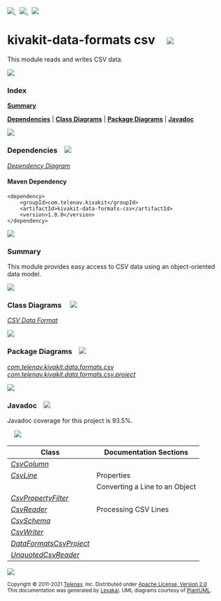[//]: # (start-user-text)

<a href="https://www.kivakit.org">
<img src="https://www.kivakit.org/images/web-32.png" srcset="https://www.kivakit.org/images/web-32-2x.png 2x"/>
</a>
&nbsp;
<a href="https://twitter.com/openkivakit">
<img src="https://www.kivakit.org/images/twitter-32.png" srcset="https://www.kivakit.org/images/twitter-32-2x.png 2x"/>
</a>
&nbsp;
<a href="https://kivakit.zulipchat.com">
<img src="https://www.kivakit.org/images/zulip-32.png" srcset="https://www.kivakit.org/images/zulip-32-2x.png 2x"/>
</a>

[//]: # (end-user-text)

# kivakit-data-formats csv &nbsp;&nbsp; <img src="https://www.kivakit.org/images/csv-32.png" srcset="https://www.kivakit.org/images/csv-32-2x.png 2x"/>

This module reads and writes CSV data.

<img src="https://www.kivakit.org/images/horizontal-line-512.png" srcset="https://www.kivakit.org/images/horizontal-line-512-2x.png 2x"/>

### Index

[**Summary**](#summary)  

[**Dependencies**](#dependencies) | [**Class Diagrams**](#class-diagrams) | [**Package Diagrams**](#package-diagrams) | [**Javadoc**](#javadoc)

<img src="https://www.kivakit.org/images/horizontal-line-512.png" srcset="https://www.kivakit.org/images/horizontal-line-512-2x.png 2x"/>

### Dependencies <a name="dependencies"></a> &nbsp;&nbsp; <img src="https://www.kivakit.org/images/dependencies-32.png" srcset="https://www.kivakit.org/images/dependencies-32-2x.png 2x"/>

[*Dependency Diagram*](https://www.kivakit.org/1.0.0/lexakai/kivakit-extensions/kivakit-data/formats/csv/documentation/diagrams/dependencies.svg)

#### Maven Dependency

    <dependency>
        <groupId>com.telenav.kivakit</groupId>
        <artifactId>kivakit-data-formats-csv</artifactId>
        <version>1.0.0</version>
    </dependency>

<img src="https://www.kivakit.org/images/horizontal-line-128.png" srcset="https://www.kivakit.org/images/horizontal-line-128-2x.png 2x"/>

[//]: # (start-user-text)

### Summary <a name = "summary"></a>

This module provides easy access to CSV data using an object-oriented data model.

[//]: # (end-user-text)

<img src="https://www.kivakit.org/images/horizontal-line-128.png" srcset="https://www.kivakit.org/images/horizontal-line-128-2x.png 2x"/>

### Class Diagrams <a name="class-diagrams"></a> &nbsp; &nbsp; <img src="https://www.kivakit.org/images/diagram-40.png" srcset="https://www.kivakit.org/images/diagram-40-2x.png 2x"/>

[*CSV Data Format*](https://www.kivakit.org/1.0.0/lexakai/kivakit-extensions/kivakit-data/formats/csv/documentation/diagrams/diagram-csv.svg)

<img src="https://www.kivakit.org/images/horizontal-line-128.png" srcset="https://www.kivakit.org/images/horizontal-line-128-2x.png 2x"/>

### Package Diagrams <a name="package-diagrams"></a> &nbsp;&nbsp; <img src="https://www.kivakit.org/images/box-32.png" srcset="https://www.kivakit.org/images/box-32-2x.png 2x"/>

[*com.telenav.kivakit.data.formats.csv*](https://www.kivakit.org/1.0.0/lexakai/kivakit-extensions/kivakit-data/formats/csv/documentation/diagrams/com.telenav.kivakit.data.formats.csv.svg)  
[*com.telenav.kivakit.data.formats.csv.project*](https://www.kivakit.org/1.0.0/lexakai/kivakit-extensions/kivakit-data/formats/csv/documentation/diagrams/com.telenav.kivakit.data.formats.csv.project.svg)

<img src="https://www.kivakit.org/images/horizontal-line-128.png" srcset="https://www.kivakit.org/images/horizontal-line-128-2x.png 2x"/>

### Javadoc <a name="javadoc"></a> &nbsp;&nbsp; <img src="https://www.kivakit.org/images/books-32.png" srcset="https://www.kivakit.org/images/books-32-2x.png 2x"/>

Javadoc coverage for this project is 93.5%.  
  
&nbsp; &nbsp; <img src="https://www.kivakit.org/images/meter-90-96.png" srcset="https://www.kivakit.org/images/meter-90-96-2x.png 2x"/>




| Class | Documentation Sections |
|---|---|
| [*CsvColumn*](https://www.kivakit.org/1.0.0/javadoc/kivakit-extensions/kivakit.data.formats.csv/com/telenav/kivakit/data/formats/csv/CsvColumn.html) |  |  
| [*CsvLine*](https://www.kivakit.org/1.0.0/javadoc/kivakit-extensions/kivakit.data.formats.csv/com/telenav/kivakit/data/formats/csv/CsvLine.html) | Properties |  
| | Converting a Line to an Object |  
| [*CsvPropertyFilter*](https://www.kivakit.org/1.0.0/javadoc/kivakit-extensions/kivakit.data.formats.csv/com/telenav/kivakit/data/formats/csv/CsvPropertyFilter.html) |  |  
| [*CsvReader*](https://www.kivakit.org/1.0.0/javadoc/kivakit-extensions/kivakit.data.formats.csv/com/telenav/kivakit/data/formats/csv/CsvReader.html) | Processing CSV Lines |  
| [*CsvSchema*](https://www.kivakit.org/1.0.0/javadoc/kivakit-extensions/kivakit.data.formats.csv/com/telenav/kivakit/data/formats/csv/CsvSchema.html) |  |  
| [*CsvWriter*](https://www.kivakit.org/1.0.0/javadoc/kivakit-extensions/kivakit.data.formats.csv/com/telenav/kivakit/data/formats/csv/CsvWriter.html) |  |  
| [*DataFormatsCsvProject*](https://www.kivakit.org/1.0.0/javadoc/kivakit-extensions/kivakit.data.formats.csv/com/telenav/kivakit/data/formats/csv/project/DataFormatsCsvProject.html) |  |  
| [*UnquotedCsvReader*](https://www.kivakit.org/1.0.0/javadoc/kivakit-extensions/kivakit.data.formats.csv/com/telenav/kivakit/data/formats/csv/UnquotedCsvReader.html) |  |  

[//]: # (start-user-text)



[//]: # (end-user-text)

<img src="https://www.kivakit.org/images/horizontal-line-512.png" srcset="https://www.kivakit.org/images/horizontal-line-512-2x.png 2x"/>

<sub>Copyright &#169; 2011-2021 [Telenav](https://telenav.com), Inc. Distributed under [Apache License, Version 2.0](LICENSE)</sub>  
<sub>This documentation was generated by [Lexakai](https://lexakai.org). UML diagrams courtesy of [PlantUML](https://plantuml.com).</sub>

